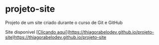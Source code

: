 # projeto-site
 Projeto de um site criado durante o curso de Git e GitHub

Site disponivel [[Clicando aqui](https://thiagorabelodev.github.io/projeto-site)](https://thiagorabelodev.github.io/projeto-site)https://thiagorabelodev.github.io/projeto-site

